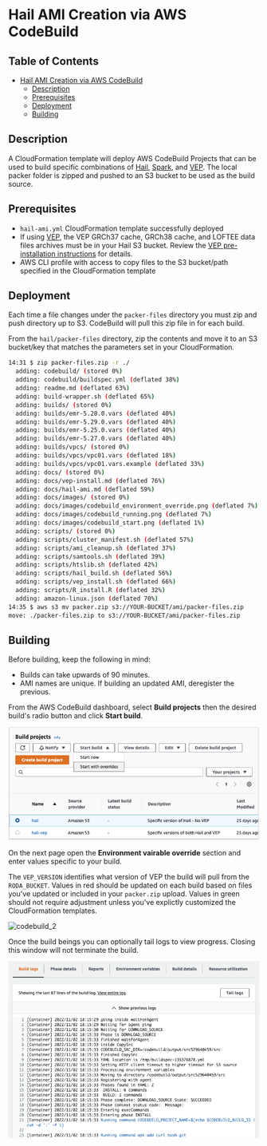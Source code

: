 # Hail AMI Creation via AWS CodeBuild

## Table of Contents

- [Hail AMI Creation via AWS CodeBuild](#hail-ami-creation-via-aws-codebuild)
  - [Description](#description)
  - [Prerequisites](#prerequisites)
  - [Deployment](#deployment)
  - [Building](#building)

## Description

A CloudFormation template will deploy AWS CodeBuild Projects that can be used to build specific combinations of [Hail](https://hail.is), [Spark](https://docs.aws.amazon.com/emr/latest/ReleaseGuide/emr-spark.html), and [VEP](https://useast.ensembl.org/info/docs/tools/vep/index.html).  The local packer folder is zipped and pushed to an S3 bucket to be used as the build source.

## Prerequisites

- `hail-ami.yml` CloudFormation template successfully deployed
- If using [VEP](https://useast.ensembl.org/info/docs/tools/vep/index.html), the VEP GRCh37 cache, GRCh38 cache, and LOFTEE data files archives must be in your Hail S3 bucket.  Review the [VEP pre-installation instructions](vep-install.md) for details.
- AWS CLI profile with access to copy files to the S3 bucket/path specified in the CloudFormation template

## Deployment

Each time a file changes under the `packer-files` directory you must zip and push directory up to S3.  CodeBuild will pull this zip file in for each build.

From the `hail/packer-files` directory, zip the contents and move it to an S3 bucket/key that matches the parameters set in your CloudFormation.

```bash
14:31 $ zip packer-files.zip -r ./
  adding: codebuild/ (stored 0%)
  adding: codebuild/buildspec.yml (deflated 38%)
  adding: readme.md (deflated 63%)
  adding: build-wrapper.sh (deflated 65%)
  adding: builds/ (stored 0%)
  adding: builds/emr-5.28.0.vars (deflated 40%)
  adding: builds/emr-5.29.0.vars (deflated 40%)
  adding: builds/emr-5.25.0.vars (deflated 40%)
  adding: builds/emr-5.27.0.vars (deflated 40%)
  adding: builds/vpcs/ (stored 0%)
  adding: builds/vpcs/vpc01.vars (deflated 18%)
  adding: builds/vpcs/vpc01.vars.example (deflated 33%)
  adding: docs/ (stored 0%)
  adding: docs/vep-install.md (deflated 76%)
  adding: docs/hail-ami.md (deflated 59%)
  adding: docs/images/ (stored 0%)
  adding: docs/images/codebuild_environment_override.png (deflated 7%)
  adding: docs/images/codebuild_running.png (deflated 7%)
  adding: docs/images/codebuild_start.png (deflated 1%)
  adding: scripts/ (stored 0%)
  adding: scripts/cluster_manifest.sh (deflated 57%)
  adding: scripts/ami_cleanup.sh (deflated 37%)
  adding: scripts/samtools.sh (deflated 39%)
  adding: scripts/htslib.sh (deflated 42%)
  adding: scripts/hail_build.sh (deflated 56%)
  adding: scripts/vep_install.sh (deflated 66%)
  adding: scripts/R_install.R (deflated 32%)
  adding: amazon-linux.json (deflated 70%)
14:35 $ aws s3 mv packer.zip s3://YOUR-BUCKET/ami/packer-files.zip
move: ./packer-files.zip to s3://YOUR-BUCKET/ami/packer-files.zip
```

## Building

Before building, keep the following in mind:

- Builds can take upwards of 90 minutes.
- AMI names are unique.  If building an updated AMI, deregister the previous.

From the AWS CodeBuild dashboard, select **Build projects** then the desired build's radio button and click **Start build**.

![codebuild_1](docs/images/ami/codebuild_start.png)

On the next page open the **Environment vairable override** section and enter values specific to your build.

The `VEP_VERSION` identifies what version of VEP the build will pull from the `RODA_BUCKET`.  Values in red should be updated on each build based on files you've updated or included in your `packer.zip` upload. Values in green should not require adjustment unless you've explictly customized the CloudFormation templates.

![codebuild_2](docs/images/ami/codebuild_environment_override.png)

Once the build beings you can optionally tail logs to view progress.  Closing this window will not terminate the build.

![codebuild_3](docs/images/ami/codebuild_running.png)

